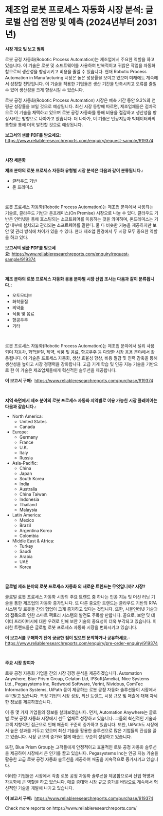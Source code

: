 <p><h1>제조업 로봇 프로세스 자동화 시장 분석: 글로벌 산업 전망 및 예측 (2024년부터 2031년)</h1></p><p><strong>시장 개요 및 보고 범위</strong></p>
<p><p>로봇 공정 자동화(Robotic Process Automation)는 제조업에서 주요한 역할을 하고 있습니다. 이 기술은 로봇 및 소프트웨어를 사용하여 반복적이고 귀찮은 작업을 자동화함으로써 생산성을 향상시키고 비용을 줄일 수 있습니다. 현재 Robotic Process Automation in Manufacturing 시장은 높은 성장률을 보이고 있으며 미래에도 계속해서 성장할 전망입니다. 이 기술을 적용한 기업들은 생산 기간을 단축시키고 오류를 줄일 수 있어 생산성을 크게 향상시킬 수 있습니다.</p><p>로봇 공정 자동화(Robotic Process Automation) 시장은 예측 기간 동안 9.3%의 연평균 성장률을 보일 것으로 예상됩니다. 최신 시장 동향에 따르면, 제조업체들은 점차적으로 이 기술을 채택하고 있으며 로봇 공정 자동화를 통해 비용을 절감하고 생산성을 향상시키는 방향으로 나아가고 있습니다. 더 나아가, 이 기술은 인공지능과 빅데이터와의 통합을 통해 더욱 발전할 것으로 예상됩니다.</p></p>
<p><strong>보고서의 샘플 PDF를 받으세요:</strong> <a href="https://www.reliableresearchreports.com/enquiry/request-sample/919374">https://www.reliableresearchreports.com/enquiry/request-sample/919374</a></p>
<p>&nbsp;</p>
<p><strong>시장 세분화</strong></p>
<p><strong>제조 분야의 로봇 프로세스 자동화 유형별 시장 분석은 다음과 같이 분류됩니다.:</strong></p>
<p><ul><li>클라우드 기반</li><li>온 프레미스</li></ul></p>
<p>&nbsp;</p>
<p><p>로봇 프로세스 자동화(Robotic Process Automation)는 제조업 분야에서 사용되는 기술로, 클라우드 기반과 온프레미스(On Premise) 시장으로 나눌 수 있다. 클라우드 기반은 인터넷을 통해 호스팅되는 소프트웨어를 이용하는 것을 의미하며, 온프레미스는 기업 내부에 설치되고 관리되는 소프트웨어를 말한다. 둘 다 비슷한 기능을 제공하지만 보안 및 관리 방식에 차이가 있을 수 있다. 현대 제조업 환경에서 두 시장 모두 중요한 역할을 하고 있다.</p></p>
<p><strong>보고서의 샘플 PDF를 받으세요:</strong>&nbsp;<a href="https://www.reliableresearchreports.com/enquiry/request-sample/919374">https://www.reliableresearchreports.com/enquiry/request-sample/919374</a></p>
<p>&nbsp;</p>
<p><strong> 제조 분야의 로봇 프로세스 자동화 응용 분야별 시장 산업 조사는 다음과 같이 분류됩니다.:</strong></p>
<p><ul><li>오토모티브</li><li>화학물질</li><li>의약품</li><li>식품 및 음료</li><li>항공우주</li><li>기타</li></ul></p>
<p>&nbsp;</p>
<p><p>로봇 프로세스 자동화(Robotic Process Automation)는 제조업 분야에서 널리 사용되며 자동차, 화학물질, 제약, 식품 및 음료, 항공우주 등 다양한 시장 응용 분야에서 활용됩니다. 이 기술은 프로세스 자동화, 생산 효율성 향상, 비용 절감 및 인력 감축을 통해 생산성을 높이고 시장 경쟁력을 강화합니다. 고급 기계 학습 및 인공 지능 기술을 기반으로 한 이 기술은 제조업체들에게 혁신적인 솔루션을 제공합니다.</p></p>
<p><strong>이 보고서 구매:</strong>&nbsp; <a href="https://www.reliableresearchreports.com/purchase/919374">https://www.reliableresearchreports.com/purchase/919374</a></p>
<p>&nbsp;</p>
<p><strong>지역 측면에서 제조 분야의 로봇 프로세스 자동화 지역별로 이용 가능한 시장 플레이어는 다음과 같습니다.:</strong></p>
<p><ul>
    <li>
        North America:
        <ul>
            <li>United States</li>
            <li>Canada</li>
        </ul>
    </li>
    <li>
        Europe:
        <ul>
            <li>Germany</li>
            <li>France</li>
            <li>U.K.</li>
            <li>Italy</li>
            <li>Russia</li>
        </ul>
    </li>
    <li>
        Asia-Pacific:
        <ul>
            <li>China</li>
            <li>Japan</li>
            <li>South Korea</li>
            <li>India</li>
            <li>Australia</li>
            <li>China Taiwan</li>
            <li>Indonesia</li>
            <li>Thailand</li>
            <li>Malaysia</li>
        </ul>
    </li>
    <li>
        Latin America:
        <ul>
            <li>Mexico</li>
            <li>Brazil</li>
            <li>Argentina Korea</li>
            <li>Colombia</li>
        </ul>
    </li>
    <li>
        Middle East & Africa:
        <ul>
            <li>Turkey</li>
            <li>Saudi</li>
            <li>Arabia</li>
            <li>UAE</li>
            <li>Korea</li>
        </ul>
    </li>
    </ul></p>
<p>&nbsp;</p>
<p><strong>글로벌 제조 분야의 로봇 프로세스 자동화 의 새로운 트렌드는 무엇입니까? 시장?</strong></p>
<p><p>글로벌 로봇 프로세스 자동화 시장의 주요 트렌드 중 하나는 인공 지능 및 머신 러닝 기술을 통한 제조업의 자동화 증가입니다. 또 다른 중요한 트렌드는 클라우드 기반의 RPA 시스템 및 로봇들 간의 협업이 크게 증가하고 있다는 것입니다. 또한, 사물인터넷 기술과의 접목으로 인한 스마트 팩토리 시스템의 발전도 주목할 만합니다. 끝으로, 보안 및 데이터 프라이버시에 대한 우려로 인해 보안 기술의 중요성이 더욱 부각되고 있습니다. 이러한 트렌드들은 글로벌 로봇 프로세스 자동화 시장을 변화시키고 있습니다.</p></p>
<p><strong>이 보고서를 구매하기 전에 궁금한 점이 있으면 문의하거나 공유하세요.</strong>- <a href="https://www.reliableresearchreports.com/enquiry/pre-order-enquiry/919374">https://www.reliableresearchreports.com/enquiry/pre-order-enquiry/919374</a></p>
<p>&nbsp;</p>
<p><strong>주요 시장 참여자</strong></p>
<p><p>로봇 공정 자동화 기업들 간의 시장 경쟁 분석을 제공하겠습니다. Automation Anywhere, Blue Prism Group, Celaton Ltd, IPSoft(Amelia), Nice Systems Ltd., Pegasystems Inc, Redwood Software, Verint, Nividous, ComTec Information Systems, UiPath 등이 제공하는 로봇 공정 자동화 솔루션들이 시장에서 주목받고 있습니다. 특정 기업의 시장 성장, 최신 트렌드, 시장 규모 및 매출에 대해 자세한 정보를 제공하겠습니다.</p><p>이 중 몇 가지 기업들의 정보를 살펴보겠습니다. 먼저, Automation Anywhere는 글로벌 로봇 공정 자동화 시장에서 선두 업체로 성장하고 있습니다. 그들의 혁신적인 기술과 고객 지향적인 접근으로 인해 매출이 꾸준히 증가하고 있습니다. 또한, UiPath도 시장에서 높은 성과를 거두고 있으며 최신 기술을 활용한 솔루션으로 많은 기업들의 관심을 끌고 있습니다. 시장 규모의 증가와 함께 매출도 꾸준히 성장하고 있습니다.</p><p>또한, Blue Prism Group는 고객들에게 안정적이고 효율적인 로봇 공정 자동화 솔루션을 제공하여 시장에서 큰 인기를 끌고 있습니다. Pegasystems Inc는 인공 지능 기술을 활용한 고급 로봇 공정 자동화 솔루션을 제공하여 매출을 지속적으로 증가시키고 있습니다.</p><p>이러한 기업들은 시장에서 각종 로봇 공정 자동화 솔루션을 제공함으로써 산업 혁명과 자동화에 큰 역할을 하고 있습니다. 매출 증대와 시장 규모 증가를 바탕으로 계속해서 혁신적인 기술을 개발해 나가고 있습니다.</p></p>
<p><strong>이 보고서 구매:</strong>&nbsp;&nbsp;<a href="https://www.reliableresearchreports.com/purchase/919374">https://www.reliableresearchreports.com/purchase/919374</a></p>
<p>Check more reports on https://www.reliableresearchreports.com/</p>
